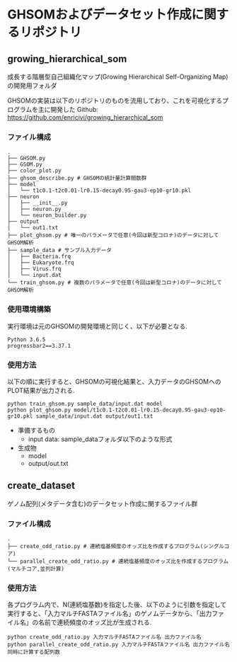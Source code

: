 # GHSOMおよびデータセット作成に関するリポジトリ

## growing_hierarchical_som
成長する階層型自己組織化マップ(Growing Hierarchical Self-Organizing Map)の開発用フォルダ

GHSOMの実装は以下のリポジトリのものを流用しており、これを可視化するプログラムを主に開発した
Github: https://github.com/enricivi/growing_hierarchical_som


### ファイル構成
```
.
├── GHSOM.py
├── GSOM.py
├── color_plot.py
├── ghsom_describe.py # GHSOMの統計量計算間数群
├── model
│   └── t1c0.1-t2c0.01-lr0.15-decay0.95-gau3-ep10-gr10.pkl
├── neuron
│   ├── __init__.py
│   ├── neuron.py
│   └── neuron_builder.py
├── output
│   └── out1.txt
├── plot_ghsom.py # 唯一のパラメータで任意(今回は新型コロナ)のデータに対してGHSOM解析
├── sample_data # サンプル入力データ
│   ├── Bacteria.frq
│   ├── Eukaryote.frq
│   ├── Virus.frq
│   └── input.dat
└── train_ghsom.py # 複数のパラメータで任意(今回は新型コロナ)のデータに対してGHSOM解析
```

### 使用環境構築
実行環境は元のGHSOMの開発環境と同じく、以下が必要となる.
```
Python 3.6.5
progressbar2==3.37.1
```

### 使用方法
以下の順に実行すると、GHSOMの可視化結果と、入力データのGHSOMへのPLOT結果が出力される.
```
python train_ghsom.py sample_data/input.dat model
python plot_ghsom.py model/t1c0.1-t2c0.01-lr0.15-decay0.95-gau3-ep10-gr10.pkl sample_data/input.dat output/out1.txt
```

* 準備するもの
    * input data: sample_dataフォルダ以下のような形式
* 生成物
    * model
    * output/out.txt


## create_dataset
ゲノム配列(メタデータ含む)のデータセット作成に関するファイル群

### ファイル構成
```
.
├── create_odd_ratio.py # 連続塩基頻度のオッズ比を作成するプログラム(シングルコア)
└── parallel_create_odd_ratio.py # 連続塩基頻度のオッズ比を作成するプログラム(マルチコア,並列計算)
```

### 使用方法
各プログラム内で、N(連続塩基数)を指定した後、以下のように引数を指定して実行すると、「入力マルチFASTAファイル名」のゲノムデータから、「出力ファイル名」の名前で連続頻度のオッズ比が生成される.
```
python create_odd_ratio.py 入力マルチFASTAファイル名 出力ファイル名
python parallel_create_odd_ratio.py 入力マルチFASTAファイル名 出力ファイル名 同時に計算する配列数
```
